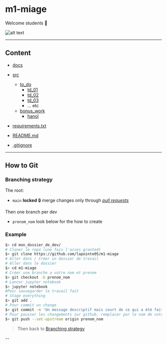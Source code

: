 # m1-miage


Welcome students 🐍

![alt text](https://media.tenor.com/1aL_2909P3AAAAAC/greatestshowman-work.gif)

---
## Content
* [docs](./docs)
* [src](./src)
  * [to_do](./src/to_do/)
    * [td_01](./src/to_do/td_01)
    * [td_02](./src/to_do/td_02)
    * [td_03](./src/to_do/td_03)
    * ... etc
  * [bonus_work](./src/bonus_work)
    * [hanoï](./src/bonus_work/hanoï)
* [requirements.txt](./requirements.txt)
* [README.md](./README.md)
* [.gitignore](./.gitignore)

    <!-- * [file22.ext](./bonus_work/hanoï/hanoi_nom_prenom.py) -->

---
## How to Git
### Branching strategy
The root:
- `main` **locked** 🔒 merge changes only through [_pull requests_](https://github.com/lapointe05/m1-miage/compare)

Then one branch per dev
- `prenom_nom` look below for the how to create

### Example
```bash
$> cd mon_dossier_de_dev/
# Cloner le repo (une fois l'acces granted)
$> git clone https://github.com/lapointe05/m1-miage
# Aller dans / Créer un dossier de travail
# Aller dans le dossier
$> cd m1-miage
# Créer une branche a votre nom et prenom
$> git checkout -b prenom_nom
# Lancer jupyter notebook
$> jupyter notebook
#Pour sauvegarder le travail fait
# Stage everything
$> git add .
# Pour commit un change
$> git commit -m 'Un message descriptif mais court de ce qui a été fait sur ce commit'
# Pour pousser les changements sur github, remplacer par le nom de votre branche
$> git push --set-upstream origin prenom_nom
```

> Then back to [Branching strategy](#branching-strategy)

--